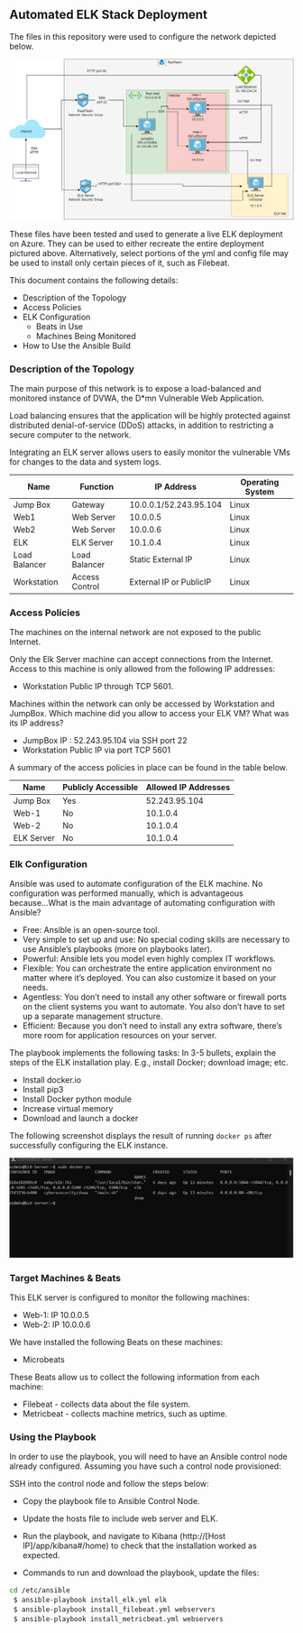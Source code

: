 ## Automated ELK Stack Deployment

The files in this repository were used to configure the network depicted below.

![Network](images/Network.jpg)

These files have been tested and used to generate a live ELK deployment on Azure. They can be used to either recreate the entire deployment pictured above. Alternatively, select portions of the yml and config file may be used to install only certain pieces of it, such as Filebeat.


This document contains the following details:
- Description of the Topology
- Access Policies
- ELK Configuration
  - Beats in Use
  - Machines Being Monitored
- How to Use the Ansible Build


### Description of the Topology

The main purpose of this network is to expose a load-balanced and monitored instance of DVWA, the D*mn Vulnerable Web Application.

Load balancing ensures that the application will be highly protected against distributed denial-of-service (DDoS) attacks, in addition to restricting a secure computer to the network.

Integrating an ELK server allows users to easily monitor the vulnerable VMs for changes to the data and system logs.


| Name     | Function  | IP Address | Operating System |
|----------|---------- |------------|------------------|
| Jump Box |Gateway    | 10.0.0.1/52.243.95.104| Linux |
| Web1     |Web Server | 10.0.0.5   | Linux            |
| Web2     |Web Server | 10.0.0.6   | Linux            |
| ELK      |ELK Server | 10.1.0.4   | Linux            |
| Load Balancer|Load Balancer|Static External IP | Linux|
| Workstation |Access Control |External IP or PublicIP| Linux |

### Access Policies

The machines on the internal network are not exposed to the public Internet. 

Only the Elk Server machine can accept connections from the Internet. Access to this machine is only allowed from the following IP addresses:
- Workstation Public IP through TCP 5601.

Machines within the network can only be accessed by Workstation and JumpBox.
Which machine did you allow to access your ELK VM? What was its IP address?
- JumpBox IP : 52.243.95.104 via SSH port 22
- Workstation Public IP via port TCP 5601

A summary of the access policies in place can be found in the table below.

| Name     | Publicly Accessible | Allowed IP Addresses |
|----------|---------------------|----------------------|
| Jump Box | Yes                 | 52.243.95.104        |
| Web-1    | No                  | 10.1.0.4             |
| Web-2    | No                  | 10.1.0.4             |
| ELK Server| No                 | 10.1.0.4             |

### Elk Configuration

Ansible was used to automate configuration of the ELK machine. No configuration was performed manually, which is advantageous because...What is the main advantage of automating configuration with Ansible?
- Free: Ansible is an open-source tool.
- Very simple to set up and use: No special coding skills are necessary to use Ansible’s playbooks (more on playbooks later).
- Powerful: Ansible lets you model even highly complex IT workflows. 
- Flexible: You can orchestrate the entire application environment no matter where it’s deployed. You can also customize it based on your needs.
- Agentless: You don’t need to install any other software or firewall ports on the client systems you want to automate. You also don’t have to set up a separate management structure.
- Efficient: Because you don’t need to install any extra software, there’s more room for application resources on your server.

The playbook implements the following tasks: In 3-5 bullets, explain the steps of the ELK installation play. E.g., install Docker; download image; etc.
- Install docker.io
- Install pip3
- Install Docker python module
- Increase virtual memory
- Download and launch a docker
  

The following screenshot displays the result of running `docker ps` after successfully configuring the ELK instance.

![ELK](images/ELK.jpg)

### Target Machines & Beats
This ELK server is configured to monitor the following machines:
- Web-1: IP 10.0.0.5
- Web-2: IP 10.0.0.6

We have installed the following Beats on these machines:
- Microbeats

These Beats allow us to collect the following information from each machine:
- Filebeat - collects data about the file system.
- Metricbeat - collects machine metrics, such as uptime.

### Using the Playbook
In order to use the playbook, you will need to have an Ansible control node already configured. Assuming you have such a control node provisioned: 

SSH into the control node and follow the steps below:
- Copy the playbook file to Ansible Control Node.
- Update the hosts file to include web server and ELK.
- Run the playbook, and navigate to Kibana (http://[Host IP]/app/kibana#/home) to check that the installation worked as expected.

- Commands to run and download the playbook, update the files:
```Bash
cd /etc/ansible
 $ ansible-playbook install_elk.yml elk
 $ ansible-playbook install_filebeat.yml webservers
 $ ansible-playbook install_metricbeat.yml webservers
```